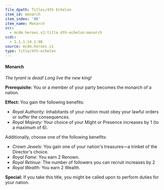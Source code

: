 ```yaml
---
file_dpath: Titles/4th Echelon
item_id: monarch
item_index: '06'
item_name: Monarch
scc:
  - mcdm.heroes.v1:title.4th-echelon:monarch
scdc:
  - 1.1.1:14.1:06
source: mcdm.heroes.v1
type: title/4th-echelon
---
```


#### Monarch

*The tyrant is dead! Long live the new king!*

**Prerequisite:** You or a member of your party becomes the monarch of a nation.

**Effect:** You gain the following benefits:

- *Royal Authority:* Inhabitants of your nation must obey your lawful orders or suffer the consequences.
- *Royal Majesty:* Your choice of your Might or Presence increases by 1 (to a maximum of 6).

Additionally, choose one of the following benefits:

- *Crown Jewels:* You gain one of your nation's treasures—a trinket of the Director's choice.
- *Royal Fame:* You earn 2 Renown.
- *Royal Retinue:* The number of followers you can recruit increases by 2
- *Royal Wealth:* You earn 2 Wealth.

**Special:** If you take this title, you might be called upon to perform duties for your nation.
